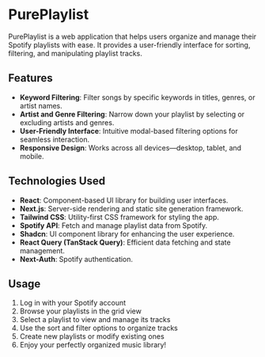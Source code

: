 # PurePlaylist

PurePlaylist is a web application that helps users organize and manage their Spotify playlists with ease. It provides a user-friendly interface for sorting, filtering, and manipulating playlist tracks.

## Features

-   **Keyword Filtering**: Filter songs by specific keywords in titles, genres, or artist names.
-   **Artist and Genre Filtering**: Narrow down your playlist by selecting or excluding artists and genres.
-   **User-Friendly Interface**: Intuitive modal-based filtering options for seamless interaction.
-   **Responsive Design**: Works across all devices—desktop, tablet, and mobile.

## Technologies Used

-   **React**: Component-based UI library for building user interfaces.
-   **Next.js**: Server-side rendering and static site generation framework.
-   **Tailwind CSS**: Utility-first CSS framework for styling the app.
-   **Spotify API**: Fetch and manage playlist data from Spotify.
-   **Shadcn**: UI component library for enhancing the user experience.
-   **React Query (TanStack Query)**: Efficient data fetching and state management.
-   **Next-Auth**: Spotify authentication.

## Usage

1. Log in with your Spotify account
2. Browse your playlists in the grid view
3. Select a playlist to view and manage its tracks
4. Use the sort and filter options to organize tracks
5. Create new playlists or modify existing ones
6. Enjoy your perfectly organized music library!
